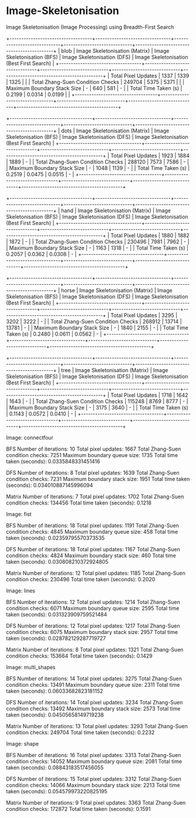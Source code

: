 # Image-Skeletonisation
Image Skeletonisation (Image Processing) using Breadth-First Search

+-----------------------------------+--------------------------------+-----------------------------+-----------------------------+-------------------------------------------+
| blob                              | Image Skeletonisation (Matrix) | Image Skeletonisation (BFS) | Image Skeletonisation (DFS) | Image Skeletonisation (Best First Search) |
+-----------------------------------+--------------------------------+-----------------------------+-----------------------------+-------------------------------------------+
| Total Pixel Updates               | 1337                           | 1339                        | 1325                        |                                           |
| Total Zhang-Suen Condition Checks | 249704                         | 5375                        | 5371                        |                                           |
| Maximum Boundary Stack Size       | -                              | 640                         | 581                         | -                                         |
| Total Time Taken (s)              | 0.2199                         | 0.0314                      | 0.0199                      |                                           |
+-----------------------------------+--------------------------------+-----------------------------+-----------------------------+-------------------------------------------+


+-----------------------------------+--------------------------------+-----------------------------+-----------------------------+-------------------------------------------+
| dots                              | Image Skeletonisation (Matrix) | Image Skeletonisation (BFS) | Image Skeletonisation (DFS) | Image Skeletonisation (Best First Search) |
+-----------------------------------+--------------------------------+-----------------------------+-----------------------------+-------------------------------------------+
| Total Pixel Updates               | 1923                           | 1884                        | 1889                        | -                                         |
| Total Zhang-Suen Condition Checks | 288120                         | 7573                        | 7586                        | -                                         |
| Maximum Boundary Stack Size       | -                              | 1048                        | 1139                        | -                                         |
| Total Time Taken (s)              | 0.2519                         | 0.0475                      | 0.0515                      | -                                         |
+-----------------------------------+--------------------------------+-----------------------------+-----------------------------+-------------------------------------------+


+-----------------------------------+--------------------------------+-----------------------------+-----------------------------+-------------------------------------------+
| hand                              | Image Skeletonisation (Matrix) | Image Skeletonisation (BFS) | Image Skeletonisation (DFS) | Image Skeletonisation (Best First Search) |
+-----------------------------------+--------------------------------+-----------------------------+-----------------------------+-------------------------------------------+
| Total Pixel Updates               | 1880                           | 1882                        | 1872                        | -                                         |
| Total Zhang-Suen Condition Checks | 230496                         | 7981                        | 7962                        | -                                         |
| Maximum Boundary Stack Size       | -                              | 1163                        | 1318                        | -                                         |
| Total Time Taken (s)              | 0.2057                         | 0.0362                      | 0.0308                      | -                                         |
+-----------------------------------+--------------------------------+-----------------------------+-----------------------------+-------------------------------------------+

+-----------------------------------+--------------------------------+-----------------------------+-----------------------------+-------------------------------------------+
| horse                             | Image Skeletonisation (Matrix) | Image Skeletonisation (BFS) | Image Skeletonisation (DFS) | Image Skeletonisation (Best First Search) |
+-----------------------------------+--------------------------------+-----------------------------+-----------------------------+-------------------------------------------+
| Total Pixel Updates               | 3295                           | 3202                        | 3222                        | -                                         |
| Total Zhang-Suen Condition Checks | 268912                         | 13714                       | 13781                       | -                                         |
| Maximum Boundary Stack Size       | -                              | 1840                        | 2155                        | -                                         |
| Total Time Taken (s)              | 0.2480                         | 0.0611                      | 0.0562                      | -                                         |
+-----------------------------------+--------------------------------+-----------------------------+-----------------------------+-------------------------------------------+


+-----------------------------------+--------------------------------+-----------------------------+-----------------------------+-------------------------------------------+
| tree                              | Image Skeletonisation (Matrix) | Image Skeletonisation (BFS) | Image Skeletonisation (DFS) | Image Skeletonisation (Best First Search) |
+-----------------------------------+--------------------------------+-----------------------------+-----------------------------+-------------------------------------------+
| Total Pixel Updates               | 1718                           | 1642                        | 1643                        | -                                         |
| Total Zhang-Suen Condition Checks | 115248                         | 8769                        | 8777                        | -                                         |
| Maximum Boundary Stack Size       | -                              | 3175                        | 3640                        | -                                         |
| Total Time Taken (s)              | 0.1143                         | 0.0572                      | 0.0410                      | -                                         |
+-----------------------------------+--------------------------------+-----------------------------+-----------------------------+-------------------------------------------+


Image: connectfour

BFS
Number of iterations: 10
Total pixel updates: 1667
Total Zhang-Suen condition checks: 7251
Maximum boundary queue size: 1735
Total time taken (seconds): 0.0335848331451416

DFS
Number of iterations: 8
Total pixel updates: 1639
Total Zhang-Suen condition checks: 7231
Maximum boundary stack size: 1951
Total time taken (seconds): 0.034010887145996094

Matrix
Number of iterations: 7
Total pixel updates: 1702
Total Zhang-Suen condition checks: 134456
Total time taken (seconds): 0.1218

Image: fist

BFS
Number of iterations: 18
Total pixel updates: 1191
Total Zhang-Suen condition checks: 4845
Maximum boundary queue size: 458
Total time taken (seconds): 0.02359795570373535

DFS
Number of iterations: 18
Total pixel updates: 1167
Total Zhang-Suen condition checks: 4824
Maximum boundary stack size: 460
Total time taken (seconds): 0.030808210372924805

Matrix
Number of iterations: 12
Total pixel updates: 1185
Total Zhang-Suen condition checks: 230496
Total time taken (seconds): 0.2020

Image: lines

BFS
Number of iterations: 12
Total pixel updates: 1214
Total Zhang-Suen condition checks: 6071
Maximum boundary queue size: 2595
Total time taken (seconds): 0.031323909759521484

DFS
Number of iterations: 12
Total pixel updates: 1217
Total Zhang-Suen condition checks: 6075
Maximum boundary stack size: 2957
Total time taken (seconds): 0.028782129287719727

Matrix
Number of iterations: 8
Total pixel updates: 1321
Total Zhang-Suen condition checks: 153664
Total time taken (seconds): 0.1429

Image: multi_shapes

BFS
Number of iterations: 14
Total pixel updates: 3275
Total Zhang-Suen condition checks: 13491
Maximum boundary queue size: 2311
Total time taken (seconds): 0.06033682823181152

DFS
Number of iterations: 14
Total pixel updates: 3234
Total Zhang-Suen condition checks: 13492
Maximum boundary stack size: 2573
Total time taken (seconds): 0.04505658149719238

Matrix
Number of iterations: 13
Total pixel updates: 3293
Total Zhang-Suen condition checks: 249704
Total time taken (seconds): 0.2232


Image: shape

BFS
Number of iterations: 16
Total pixel updates: 3313
Total Zhang-Suen condition checks: 14052
Maximum boundary queue size: 2081
Total time taken (seconds): 0.08843183517456055

DFS
Number of iterations: 15
Total pixel updates: 3312
Total Zhang-Suen condition checks: 14066
Maximum boundary stack size: 2213
Total time taken (seconds): 0.054579973220825195

Matrix
Number of iterations: 9
Total pixel updates: 3363
Total Zhang-Suen condition checks: 172872
Total time taken (seconds): 0.1591